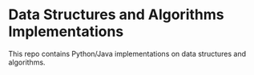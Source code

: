 # Data Structures and Algorithms Implementations

This repo contains Python/Java implementations on data structures and algorithms.

